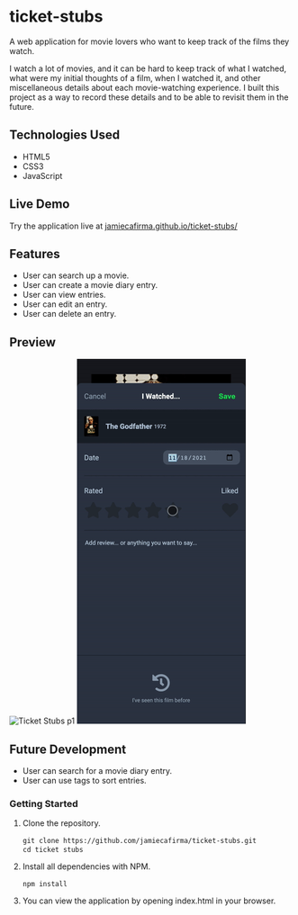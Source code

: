 # ticket-stubs

A web application for movie lovers who want to keep track of the films they watch.

I watch a lot of movies, and it can be hard to keep track of what I watched, what were my initial thoughts of a film, when I watched it, and other miscellaneous details about each movie-watching experience. I built this project as a way to record these details and to be able to revisit them in the future.

## Technologies Used

- HTML5
- CSS3
- JavaScript

## Live Demo

Try the application live at [jamiecafirma.github.io/ticket-stubs/](jamiecafirma.github.io/ticket-stubs/)

## Features

- User can search up a movie.
- User can create a movie diary entry.
- User can view entries.
- User can edit an entry.
- User can delete an entry.

## Preview

![Ticket Stubs p1](assets/ticket-stubs-preview-1.gif)
![Ticket Stubs p2](assets/ticket-stubs-preview-2.gif)

## Future Development

- User can search for a movie diary entry.
- User can use tags to sort entries.

### Getting Started

1. Clone the repository.

    ```shell
    git clone https://github.com/jamiecafirma/ticket-stubs.git
    cd ticket stubs
    ```

2. Install all dependencies with NPM.

    ```shell
    npm install
    ```

3. You can view the application by opening index.html in your browser.
